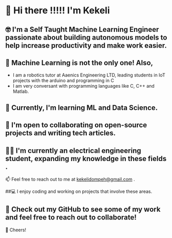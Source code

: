 

# 👋 Hi there !!!!! I'm Kekeli

## 🤓 I'm a Self Taught Machine Learning Engineer passionate about building autonomous models to help increase productivity and make work easier.

## 🧠 Machine Learning is not the only one! Also,
- I am a robotics tutor at Aaenics Engineering LTD, leading students in IoT projects with the arduino and programming in C
- I am very conversant with programming languages like C, C++ and Matlab.

## 🌱 Currently, I'm learning ML and Data Science.

## 💞️ I'm open to collaborating on open-source projects and writing tech articles.

## 👨‍🎓 I'm currently an electrical engineering student, expanding my knowledge in these fields .

📫 Feel free to reach out to me at kekelidompeh@gmail.com .

##💻 I enjoy coding and working on projects that involve these areas.

## 👀 Check out my GitHub to see some of my work and feel free to reach out to collaborate!

🥂 Cheers!
